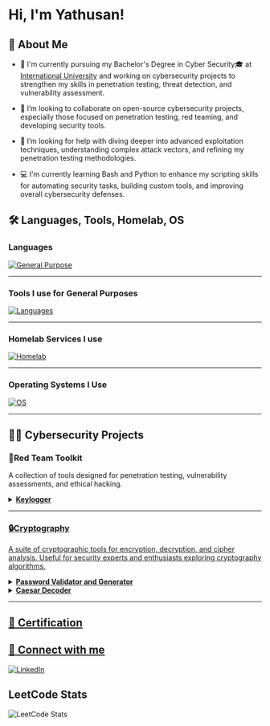 # Hi, I'm Yathusan! <br/>  <!--<a href="https://www.linkedin.com/in/joshmadakor/">Cybersecurity Professional</a> You can make such links to important Websites-->

## 💫 About Me  ##
  - 🔭 I'm currently pursuing my Bachelor's Degree in Cyber Security🎓 at [International University][IU] and working on cybersecurity projects to strengthen my skills in penetration testing, threat detection, and vulnerability assessment.
    
  - 👯 I’m looking to collaborate on open-source cybersecurity projects, especially those focused on penetration testing, red teaming, and developing security tools.
    
  - 📌 I’m looking for help with diving deeper into advanced exploitation techniques, understanding complex attack vectors, and refining my penetration testing methodologies.
    
  - 💻 I’m currently learning Bash and Python to enhance my scripting skills for automating security tasks, building custom tools, and improving overall cybersecurity defenses.

## 🛠 Languages, Tools, Homelab, OS
### Languages
[![General Purpose](https://skillicons.dev/icons?i=py,java,cs,html,css)](https://skillicons.dev)

---

### Tools I use for General Purposes
[![Languages](https://skillicons.dev/icons?i=git,github,bash,powershell,sublime,godot,unity,eclipse,visualstudio,vscode)](https://skillicons.dev)

---

### Homelab Services I use
[![Homelab](https://skillicons.dev/icons?i=cloudflare,docker,grafana)](https://skillicons.dev)

---

### Operating Systems I Use
[![OS](https://skillicons.dev/icons?i=windows,linux,ubuntu,debian,kali)](https://skillicons.dev)

---

## 👨‍💻 Cybersecurity Projects 

<!--- <b>Data Structures and Algorithms Practice (AlgoExpert)</b>
  - [Praciting DS & Algos in Python](https://github.com/joshmadakor1/Algorithms-Practice) Like that you can add Projects-->
  
### **🔴Red Team Toolkit** 
A collection of tools designed for penetration testing, vulnerability assessments, and ethical hacking.
<details>
  <summary> 
    <b>
      <a href="https://github.com/yathusananpalagan/keylogger"> Keylogger
    </b>
  </summary>
  A tool that records keystrokes on a system for analysis and testing. It can be used for security testing to evaluate potential vulnerabilities in a system's input handling.
</details>
        
---
  
### **🔒Cryptography**
A suite of cryptographic tools for encryption, decryption, and cipher analysis. Useful for security experts and enthusiasts exploring cryptography algorithms.
<details>
  <summary> 
    <b>
      <a href="https://github.com/yathusananpalagan/password-validator-generator"> Password Validator and Generator          
    </b>
  </summary>
  A utility that checks the strength of passwords based on length, character variety, and resistance to common attack methods, while also generating secure, customizable passwords to enhance user security.
</details>
        
<details>
  <summary> 
    <b>
      <a href="#"> Caesar Decoder         
    </b>
  </summary>
  A simple tool that decodes Caesar ciphers. It allows you to encrypt and decrypt messages by shifting characters based on a defined key.
</details>
        
---


## 📄 Certification 

## 🤳 Connect with me

[![LinkedIn](https://skillicons.dev/icons?i=linkedin)][LinkedIn]

## LeetCode Stats
![LeetCode Stats](https://leetcard.jacoblin.cool/YathusanAnpalagan?theme=dark&font=Kaisei%20HarunoUmi&ext=heatmap)
<!-- Links to Social Media -->

[LinkedIn]: https://www.linkedin.com/in/yathusan-anpalagan-805957353/
[IU]: https://www.iu-fernstudium.de/
